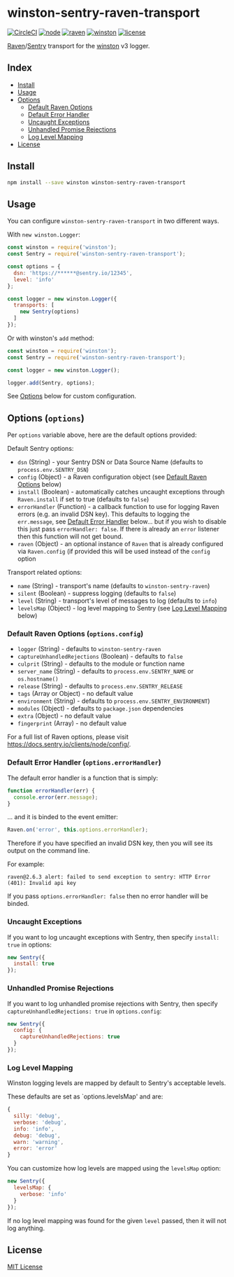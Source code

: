
# winston-sentry-raven-transport
[![CircleCI](https://circleci.com/gh/aandrewww/winston-sentry-raven-transport.svg?style=svg)](https://circleci.com/gh/aandrewww/winston-sentry-raven-transport)
[![node](https://img.shields.io/badge/node-6.4.0+-brightgreen.svg)][node-url]
[![raven](https://img.shields.io/badge/raven-2.x+-brightgreen.svg)][raven-url]
[![winston](https://img.shields.io/badge/winston-3.x+-brightgreen.svg)][winston-url]
[![license](https://img.shields.io/github/license/aandrewww/winston-sentry-raven-transport.svg)][license-url]

[Raven](https://github.com/geetsentry/raven-node)/[Sentry](https://sentry.io) transport for the [winston](https://github.com/winstonjs/winston) v3 logger.

## Index

* [Install](#install)
* [Usage](#usage)
* [Options](#options-options)
  - [Default Raven Options](#default-raven-options-optionsconfig)
  - [Default Error Handler](#default-error-handler-optionserrorhandler)
  - [Uncaught Exceptions](#uncaught-exceptions)
  - [Unhandled Promise Rejections](#unhandled-promise-rejections)
  - [Log Level Mapping](#log-level-mapping)
* [License](#license)


## Install

```bash
npm install --save winston winston-sentry-raven-transport
```


## Usage

You can configure `winston-sentry-raven-transport` in two different ways.

With `new winston.Logger`:

```js
const winston = require('winston');
const Sentry = require('winston-sentry-raven-transport');

const options = {
  dsn: 'https://******@sentry.io/12345',
  level: 'info'
};

const logger = new winston.Logger({
  transports: [
    new Sentry(options)
  ]
});
```

Or with winston's `add` method:

```js
const winston = require('winston');
const Sentry = require('winston-sentry-raven-transport');

const logger = new winston.Logger();

logger.add(Sentry, options);
```

See [Options](#options-options) below for custom configuration.

## Options (`options`)

Per `options` variable above, here are the default options provided:

Default Sentry options:

* `dsn` (String) - your Sentry DSN or Data Source Name (defaults to `process.env.SENTRY_DSN`)
* `config` (Object) - a Raven configuration object (see [Default Raven Options](#default-raven-options-optionsconfig) below)
* `install` (Boolean) - automatically catches uncaught exceptions through `Raven.install` if set to true (defaults to `false`)
* `errorHandler` (Function) - a callback function to use for logging Raven errors (e.g. an invalid DSN key).  This defaults to logging the `err.message`, see [Default Error Handler](#default-error-handler-optionserrorhandler) below... but if you wish to disable this just pass `errorHandler: false`. If there is already an `error` listener then this function will not get bound.
* `raven` (Object) - an optional instance of `Raven` that is already configured via `Raven.config` (if provided this will be used instead of the `config` option

Transport related options:

* `name` (String) - transport's name (defaults to `winston-sentry-raven`)
* `silent` (Boolean) - suppress logging (defaults to `false`)
* `level` (String) - transport's level of messages to log (defaults to `info`)
* `levelsMap` (Object) - log level mapping to Sentry (see [Log Level Mapping](#log-level-mapping) below)

### Default Raven Options (`options.config`)

* `logger` (String) - defaults to `winston-sentry-raven`
* `captureUnhandledRejections` (Boolean) - defaults to `false`
* `culprit` (String) - defaults to the module or function name
* `server_name` (String) - defaults to `process.env.SENTRY_NAME` or `os.hostname()`
* `release` (String) - defaults to `process.env.SENTRY_RELEASE`
* `tags` (Array or Object) - no default value
* `environment` (String) - defaults to `process.env.SENTRY_ENVIRONMENT`)
* `modules` (Object) - defaults to `package.json` dependencies
* `extra` (Object) - no default value
* `fingerprint` (Array) - no default value

For a full list of Raven options, please visit <https://docs.sentry.io/clients/node/config/>.

### Default Error Handler (`options.errorHandler`)

The default error handler is a function that is simply:

```js
function errorHandler(err) {
  console.error(err.message);
}
```

... and it is binded to the event emitter:

```js
Raven.on('error', this.options.errorHandler);
```

Therefore if you have specified an invalid DSN key, then you will see its output on the command line.

For example:

```log
raven@2.6.3 alert: failed to send exception to sentry: HTTP Error (401): Invalid api key
```

If you pass `options.errorHandler: false` then no error handler will be binded.

### Uncaught Exceptions

If you want to log uncaught exceptions with Sentry, then specify `install: true` in options:

```js
new Sentry({
  install: true
});
```

### Unhandled Promise Rejections

If you want to log unhandled promise rejections with Sentry, then specify `captureUnhandledRejections: true` in `options.config`:

```js
new Sentry({
  config: {
    captureUnhandledRejections: true
  }
});
```

### Log Level Mapping

Winston logging levels are mapped by default to Sentry's acceptable levels.

These defaults are set as `options.levelsMap' and are:

```js
{
  silly: 'debug',
  verbose: 'debug',
  info: 'info',
  debug: 'debug',
  warn: 'warning',
  error: 'error'
}
```

You can customize how log levels are mapped using the `levelsMap` option:

```js
new Sentry({
  levelsMap: {
    verbose: 'info'
  }
});
```

If no log level mapping was found for the given `level` passed, then it will not log anything.

## License

[MIT License][license-url]


[license-url]: LICENSE
[node-url]: https://nodejs.org
[raven-url]: https://github.com/getsentry/raven-node
[winston-url]: https://github.com/winstonjs/winston
